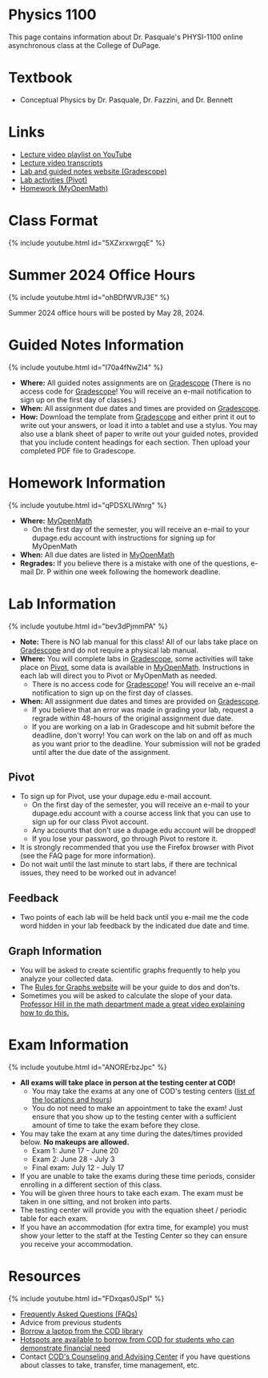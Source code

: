 # Physics 1100
This page contains information about Dr. Pasquale's PHYSI-1100 online asynchronous class at the College of DuPage.

# Textbook
- Conceptual Physics by Dr. Pasquale, Dr. Fazzini, and Dr. Bennett

# Links
- [Lecture video playlist on YouTube](https://www.youtube.com/playlist?list=PLo9WFV9pBhDtRfnN_PwI3G82QJaVj1XVu)
- [Lecture video transcripts](https://physics.doctor-pasquale.com)
- [Lab and guided notes website (Gradescope)](https://www.gradescope.com)
- [Lab activities (Pivot)](https://www.pivotinteractives.com)
- [Homework (MyOpenMath)](https://www.myopenmath.com)

# Class Format
{% include youtube.html id="5XZxrxwrgqE" %}

# Summer 2024 Office Hours
{% include youtube.html id="ohBDfWVRJ3E" %}

Summer 2024 office hours will be posted by May 28, 2024.

# Guided Notes Information
{% include youtube.html id="I70a4fNwZI4" %}

- **Where:** All guided notes assignments are on [Gradescope](https://www.gradescope.com) (There is no access code for [Gradescope](https://www.gradescope.com)! You will receive an e-mail notification to sign up on the first day of classes.)
- **When:** All assignment due dates and times are provided on [Gradescope](https://www.gradescope.com).
- **How:** Download the template from [Gradescope](https://www.gradescope.com) and either print it out to write out your answers, or load it into a tablet and use a stylus. You may also use a blank sheet of paper to write out your guided notes, provided that you include content headings for each section. Then upload your completed PDF file to Gradescope.

# Homework Information
{% include youtube.html id="qPDSXLIWnrg" %}
- **Where:** [MyOpenMath](https://www.myopenmath.com)
  - On the first day of the semester, you will receive an e-mail to your dupage.edu account with instructions for signing up for MyOpenMath
- **When:** All due dates are listed in [MyOpenMath](https://www.myopenmath.com)
- **Regrades:** If you believe there is a mistake with one of the questions, e-mail Dr. P within one week following the homework deadline.

# Lab Information
{% include youtube.html id="bev3dPjmmPA" %}

- **Note:** There is NO lab manual for this class! All of our labs take place on [Gradescope](https://www.gradescope.com) and do not require a physical lab manual.
- **Where:** You will complete labs in [Gradescope](https://www.gradescope.com), some activities will take place on [Pivot](https://www.pivotinteractives.com), some data is available in [MyOpenMath](https://www.myopenmath.com). Instructions in each lab will direct you to Pivot or MyOpenMath as needed.
  - There is no access code for [Gradescope](https://www.gradescope.com)! You will receive an e-mail notification to sign up on the first day of classes.
- **When:** All assignment due dates and times are provided on [Gradescope](https://www.gradescope.com).
  - If you believe that an error was made in grading your lab, request a regrade within 48-hours of the original assignment due date.
  - If you are working on a lab in Gradescope and hit submit before the deadline, don't worry! You can work on the lab on and off as much as you want prior to the deadline. Your submission will not be graded until after the due date of the assignment.

## Pivot
- To sign up for Pivot, use your dupage.edu e-mail account.
  - On the first day of the semester, you will receive an e-mail to your dupage.edu account with a course access link that you can use to sign up for our class Pivot account.
  - Any accounts that don't use a dupage.edu account will be dropped!
  - If you lose your password, go through Pivot to restore it.
- It is strongly recommended that you use the Firefox browser with Pivot (see the FAQ page for more information).
- Do not wait until the last minute to start labs, if there are technical issues, they need to be worked out in advance!

## Feedback
- Two points of each lab will be held back until you e-mail me the code word hidden in your lab feedback by the indicated due date and time.

## Graph Information
- You will be asked to create scientific graphs frequently to help you analyze your collected data.
- The [Rules for Graphs website](https://doctor-pasquale.com/rules-for-graphs) will be your guide to dos and don'ts.
- Sometimes you will be asked to calculate the slope of your data. [Professor Hill in the math department made a great video explaining how to do this.](https://www.youtube.com/watch?v=-KwSYQJ31Lg)</li>

# Exam Information
{% include youtube.html id="ANORErbzJpc" %}

- **All exams will take place in person at the testing center at COD!**
  - You may take the exams at any one of COD's testing centers ([list of the locations and hours](https://www.cod.edu/academics/testing/hours.html))
  - You do not need to make an appointment to take the exam! Just ensure that you show up to the testing center with a sufficient amount of time to take the exam before they close.
- You may take the exam at any time during the dates/times provided below. **No makeups are allowed.**
  - Exam 1: June 17 - June 20
  - Exam 2: June 28 - July 3
  - Final exam: July 12 - July 17
- If you are unable to take the exams during these time periods, consider enrolling in a different section of this class.
- You will be given three hours to take each exam. The exam must be taken in one sitting, and not broken into parts.
- The testing center will provide you with the equation sheet / periodic table for each exam.
- If you have an accommodation (for extra time, for example) you must show your letter to the staff at the Testing Center so they can ensure you receive your accommodation.

# Resources
{% include youtube.html id="FDxqas0JSpI" %}

- [Frequently Asked Questions (FAQs)](faq.md)
- Advice from previous students
- [Borrow a laptop from the COD library](https://cod.libwizard.com/f/laptops)
- [Hotspots are available to borrow from COD for students who can demonstrate financial need](https://cod.edu/costs/financial_aid/hotspot-lending.html)
- Contact [COD's Counseling and Advising Center](https://www.cod.edu/counseling) if you have questions about classes to take, transfer, time management, etc.
